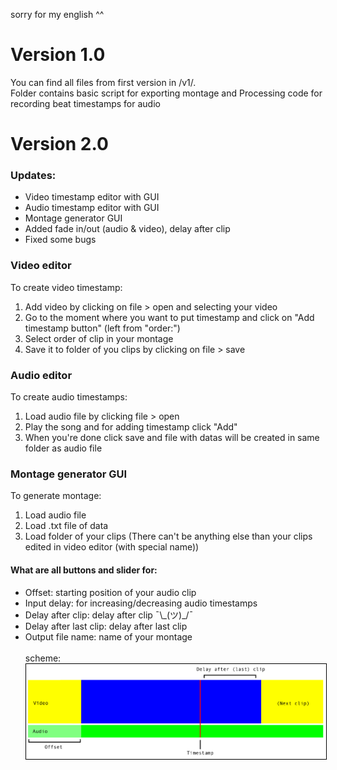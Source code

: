 sorry for my english ^^
<h1>Version 1.0</h1>
<p>You can find all files from first version in /v1/. <br>
	Folder contains basic script for exporting montage and Processing code for recording beat timestamps for audio
</p>

<h1>Version 2.0</h1>
<p>
<h3>Updates:</h3>
<ul>
	<li>Video timestamp editor with GUI</li>
	<li>Audio timestamp editor with GUI</li>
	<li>Montage generator GUI</li>
	<li>Added fade in/out (audio & video), delay after clip</li>
	<li>Fixed some bugs</li>
</ul>
<h3>Video editor</h3>
<p>To create video timestamp:
	<ol>
	<li>Add video by clicking on file > open and selecting your video</li>
	<li>Go to the moment where you want to put timestamp and click on "Add timestamp button" (left from "order:")</li>
	<li>Select order of clip in your montage</li>
	<li>Save it to folder of you clips by clicking on file > save</li>
	</ol>
</p>
<h3>Audio editor</h3>
<p>
	To create audio timestamps:
	<ol>
	<li>Load audio file by clicking file > open</li>
	<li>Play the song and for adding timestamp click "Add"</li>
	<li>When you're done click save and file with datas will be created in same folder as audio file</li>
	</ol>
</p>
<h3>Montage generator GUI</h3>
<p>
	To generate montage:
		<ol>
		<li>Load audio file</li>
		<li>Load .txt file of data</li>
		<li>Load folder of your clips (There can't be anything else than your clips edited in video editor (with special name))</li>
		</ol>
</p>
<h4>What are all buttons and slider for:</h4>
<ul>
	<li>Offset: starting position of your audio clip</li>
	<li>Input delay: for increasing/decreasing audio timestamps</li>
	<li>Delay after clip: delay after clip ¯\_(ツ)_/¯</li>
	<li>Delay after last clip: delay after last clip</li>
	<li>Output file name: name of your montage</li>
	<br>scheme:<img src="img/video scheme.png" style='border:1px solid #000000'>
</ul>

</p>
